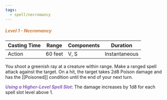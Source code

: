```yaml
---
tags:
  - spell/necromancy
---
```

##### *<span style="color:rgb(203, 123, 55)">Level 1 - Necromancy</span>*

|Casting Time|Range|Components|Duration|
|---|---|---|---|
|Action|60 feet|V, S|Instantaneous|
You shoot a greenish ray at a creature within range. Make a ranged spell attack against the target. On a hit, the target takes 2d8 Poison damage and has the [[Poisoned]] condition until the end of your next turn. 

***<span style="color:rgb(134, 93, 187)">Using a Higher-Level Spell Slot</span>***: The damage increases by 1d8 for each spell slot level above 1.
